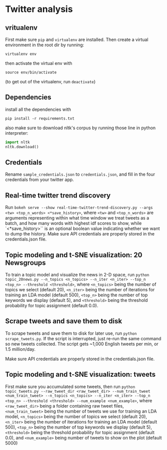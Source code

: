 # Twitter analysis


## vritualenv

First make sure `pip` and `virtualenv` are installed. Then create a virtual
environment in the root dir by running:

`virtualenv env`

then activate the virtual env with

`source env/bin/activate`

(to get out of the virtualenv, run `deactivate`)


## Dependencies

install all the dependencies with

`pip install -r requirements.txt`

also make sure to download nltk's corpus by running those line in python
interpreter:

```python
import nltk
nltk.download()
```

## Credentials

Rename `sample_credentials.json` to `credentials.json`, and fill in the four
credentials from your twitter app.


## Real-time twitter trend discovery

Run `bokeh serve --show real-time-twitter-trend-discovery.py --args <tw>
<top_n_words> <*save_history>`, where `<tw>` and `<top_n_words>` are arguments
representing within what time window we treat tweets as a batch, and how many
words with highest idf scores to show, while `<*save_history>`` is an optional
boolean value indicating whether we want to dump the history. Make sure API
credentials are properly stored in the credentials.json file.


## Topic modeling and t-SNE visualization: 20 Newsgroups

To train a topic model and visualize the news in 2-D space, run
`python topic_20news.py --n_topics <n_topics> --n_iter <n_iter>
--top_n <top_n> --threshold <threshold>`, where `<n_topics>` being the number
of topics we select (default 20), `<n_iter>` being the number of iterations
for training an LDA model (default 500), `<top_n>` being the number of top
keywords we display (default 5), and `<threshold>` being the threshold
probability for topic assignment (default 0.0).


## Scrape tweets and save them to disk

To scrape tweets and save them to disk for later use, run
`python scrape_tweets.py`. If the script is interrupted, just re-run the same
command so new tweets collected. The script gets ~1,000 English tweets per min,
or 1.5 million/day.

Make sure API credentials are properly stored in the credentials.json file.


## Topic modeling and t-SNE visualization: tweets

First make sure you accumulated some tweets, then run `python topic_tweets.py
--raw_tweet_dir <raw_tweet_dir> --num_train_tweet <num_train_tweet>
--n_topics <n_topics> --n_iter <n_iter> --top_n <top_n> --threshold <threshold>
--num_example <num_example>`, where `<raw_tweet_dir>` being a folder containing
raw tweet files, `<num_train_tweet>` being the number of tweets we use for
training an LDA model, `<n_topics>` being the number of topics we select
(default 20), `<n_iter>` being the number of iterations for training an LDA
model (default 500), `<top_n>` being the number of top keywords we display
(default 5), `<threshold>` being the threshold probability for topic assignment
(default 0.0), and `<num_example>` being number of tweets to show on the plot
(default 5000)